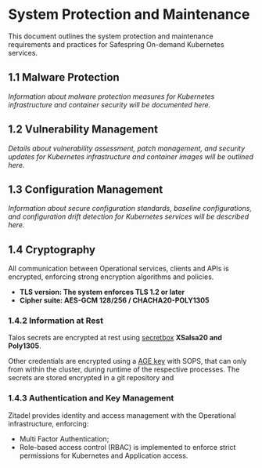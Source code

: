 # System Protection and Maintenance

This document outlines the system protection and maintenance requirements and practices for Safespring On-demand Kubernetes services.

## 1.1 Malware Protection

*Information about malware protection measures for Kubernetes infrastructure and container security will be documented here.*

## 1.2 Vulnerability Management

*Details about vulnerability assessment, patch management, and security updates for Kubernetes infrastructure and container images will be outlined here.*

## 1.3 Configuration Management

*Information about secure configuration standards, baseline configurations, and configuration drift detection for Kubernetes services will be described here.*

## 1.4 Cryptography

All communication between Operational services, clients and APIs is encrypted, enforcing strong encryption algorithms and policies.

- **TLS version: The system enforces TLS 1.2 or later**
- **Cipher suite: AES-GCM 128/256 / CHACHA20-POLY1305**


### 1.4.2 Information at Rest

Talos secrets  are encrypted at rest  using [secretbox](https://kubernetes.io/docs/tasks/administer-cluster/encrypt-data/#providers) **XSalsa20 and Poly1305**.

Other credentials are encrypted using a [AGE key](https://github.com/FiloSottile/age) with SOPS, that can only from within the cluster, during runtime of the respective processes. The secrets are stored encrypted in a git repository and

### 1.4.3 Authentication and Key Management

Zitadel provides identity and access management with the Operational infrastructure, enforcing:

- Multi Factor Authentication;
- Role-based access control (RBAC) is implemented to enforce strict permissions for Kubernetes and Application access.
